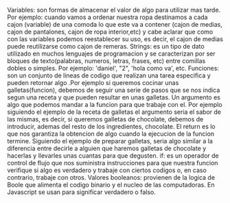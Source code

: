 Variables: son formas de almacenar el valor de algo para utilizar mas tarde. Por ejemplo: cuando vamos a ordenar nuestra ropa destinamos a cada cajon (variable) de una comoda lo que este va a contener (cajon de medias, cajon de pantalones, cajon de ropa interior,etc) y cabe aclarar que como con las variables podemos reestablecer su uso, es decir, el cajon de medias puede reutilizarse como cajon de remeras.
Strings: es un tipo de dato utilizado en muchos lenguajes de programacion  y se caracterizan por ser bloques de texto(palabras, numeros, letras, frases, etc) entre comillas dobles o simples. Por ejemplo: 'daniel', "2", 'hola como va', etc.
Funciones: son un conjunto de lineas de codigo que realizan una tarea especifica y pueden retornar algo .Por ejemplo si queremos cocinar unas galletas(funcion), debemos de seguir una serie de pasos que se nos indica segun una receta y que pueden resultar en unas galletas. Un argumento es algo que podemos mandar a la funcion para que trabaje con el. Por ejemplo siguiendo el ejemplo de la receta de galletas el argumento seria el sabor de las mismas, es decir, si queremos galletas de chocolate, debemos de introducir, ademas del resto de los ingredientes, chocolate. El return es lo que nos garantiza la obtencion de algo cuando la ejecucion de la funcion termine. Siguiendo el ejemplo de preparar galletas, seria algo similar a la diferencia entre decirle a alguien que haremos galletas de chocolate y hacerlas y llevarles unas cuantas para que degusten.
if: es un operador de control de flujo que nos suministra instrucciones para que nuestra funcion verifique si algo es verdadero y trabaje con ciertos codigos o, en caso contrario, trabaje con otros.
Valores booleanos: provienen de la logica de Boole que alimenta el codigo binario y el nucleo de las computadoras. En Javascript se usan para significar verdadero o falso.
